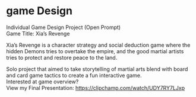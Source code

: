 # game Design

Individual Game Design Project (Open Prompt)
<br> Game Title: Xia’s Revenge 

Xia’s Revenge is a character strategy and social deduction game where the hidden Demons tries
to overtake the empire, and the good martial artists tries to protect and restore peace to the
land.

Solo project that aimed to take storytelling of martial arts blend with board and card game tactics to create a fun interactive game.
<br>Interested at game overview? 
<br>View my Final Presentation: https://clipchamp.com/watch/UDY7RY7LJxp

